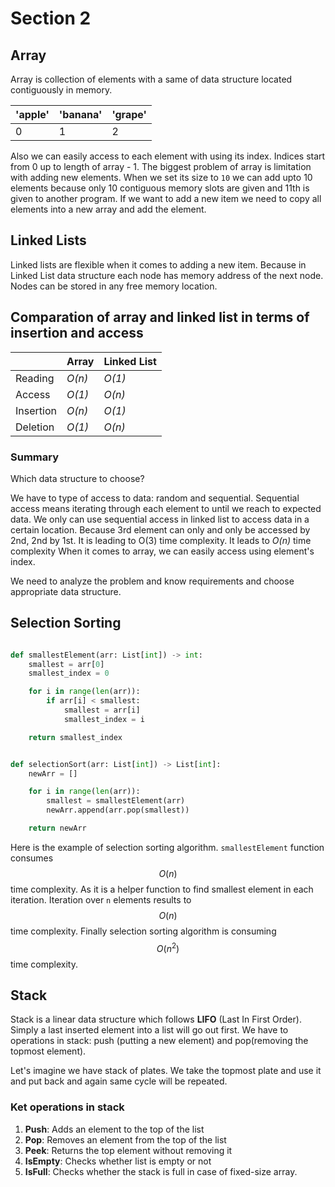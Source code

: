 # Section 2

## Array

Array is collection of elements with a same of data structure located contiguously in memory.

| 'apple' | 'banana' | 'grape' |
|---------|----------|---------|
|    0    |    1     |   2     |

Also we can easily access to each element with using its index. Indices start from 0 up to length of array - 1. The biggest problem of array is limitation with adding new elements. When we set its size to `10` we can add upto 10 elements because only 10 contiguous memory slots are given and 11th is given to another program. If we want to add a new item we need to copy all elements into a new array and add the element.

## Linked Lists

Linked lists are flexible when it comes to adding a new item. Because in Linked List data structure each node has memory address of the next node. Nodes can be stored in any free memory location.

## Comparation of array and linked list in terms of insertion and access

|           |  Array | Linked List |
|-----------|--------|-------------|
| Reading   | *O(n)* |    *O(1)*   |
| Access    | *O(1)* |    *O(n)*   |
| Insertion | *O(n)* |    *O(1)*   |
| Deletion  | *O(1)* |    *O(n)*   |

### Summary

Which data structure to choose?

We have to type of access to data: random and sequential. Sequential access means iterating through each element to until we reach to expected data.  We only can use sequential access in linked list to access data in a certain location. Because 3rd element can only and only be accessed by 2nd, 2nd by 1st. It is leading to O(3) time complexity. It leads to *O(n)* time complexity When it comes to array, we can easily access using element's index.

We need to analyze the problem and know requirements and choose appropriate data structure.

## Selection Sorting

```python

def smallestElement(arr: List[int]) -> int:
    smallest = arr[0]
    smallest_index = 0

    for i in range(len(arr)):
        if arr[i] < smallest:
            smallest = arr[i]
            smallest_index = i

    return smallest_index


def selectionSort(arr: List[int]) -> List[int]:
    newArr = []

    for i in range(len(arr)):
        smallest = smallestElement(arr)
        newArr.append(arr.pop(smallest))

    return newArr

```

Here is the example of selection sorting algorithm. `smallestElement` function consumes $$O(n)$$ time complexity. As it is a helper function to find smallest element in each iteration. Iteration over `n` elements results to $$O(n)$$ time complexity. Finally selection sorting algorithm is consuming $$O(n^2)$$ time complexity.

## Stack

Stack is a linear data structure which follows **LIFO** (Last In First Order). Simply a last inserted element into a list will go out first. We have to operations in stack: push (putting a new element) and pop(removing the topmost element).

Let's imagine we have stack of plates. We take the topmost plate and use it and put back and again same cycle will be repeated.

### Ket operations in stack

1. **Push**: Adds an element to the top of the list
2. **Pop**: Removes an element from the top of the list
3. **Peek**: Returns the top element without removing it
4. **IsEmpty**: Checks whether list is empty or not
5. **IsFull**: Checks whether the stack is full in case of fixed-size array.
